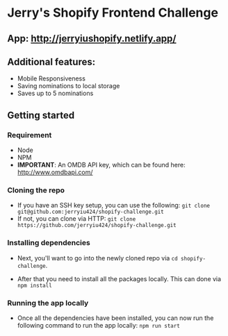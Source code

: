 # Jerry's Shopify Frontend Challenge

## **App**: http://jerryiushopify.netlify.app/

## Additional features:
- Mobile Responsiveness 
- Saving nominations to local storage
- Saves up to 5 nominations

## Getting started
### Requirement
- Node
- NPM
- **IMPORTANT**: An OMDB API key, which can be found here: http://www.omdbapi.com/

### Cloning the repo
- If you have an SSH key setup, you can use the following:
`git clone git@github.com:jerryiu424/shopify-challenge.git`
- If not, you can clone via HTTP:
`git clone https://github.com/jerryiu424/shopify-challenge.git`

### Installing dependencies
- Next, you'll want to go into the newly cloned repo via `cd shopify-challenge`. 

- After that you need to install all the packages locally. This can done via `npm install`

### Running the app locally
- Once all the dependencies have been installed, you can now run the following command to run the app locally: `npm run start`
